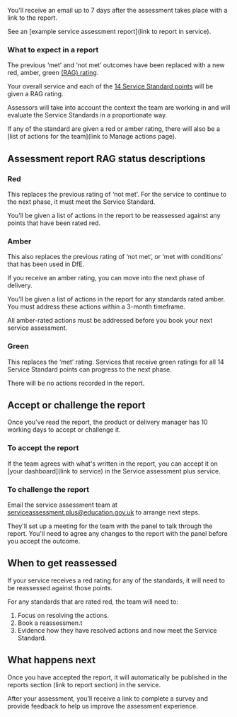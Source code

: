 You'll receive an email up to 7 days after the assessment takes place with a link to the report. 

See an [example service assessment report](link to report in service).

### What to expect in a report

The previous ‘met’ and ‘not met’ outcomes have been replaced with a new red, amber, green [(RAG) rating](/service-assurance/get-assessment-report/#assessment-report-rag-status-descriptions). 

Your overall service and each of the [14 Service Standard points](https://apply-the-service-standard.education.gov.uk/service-standard) will be given a RAG rating.

Assessors will take into account the context the team are working in and will evaluate the Service Standards in a proportionate way.

If any of the standard are given a red or amber rating, there will also be a [list of actions for the team](link to Manage actions page).

## Assessment report RAG status descriptions

### Red

This replaces the previous rating of ‘not met’. For the service to continue to the next phase, it must meet the Service Standard. 

You’ll be given a list of actions in the report to be reassessed against any points that have been rated red.  

### Amber

This also replaces the previous rating of ‘not met’, or ‘met with conditions’ that has been used in DfE.  

If you receive an amber rating, you can move into the next phase of delivery.  

You’ll be given a list of actions in the report for any standards rated amber. You must address these actions within a 3-month timeframe.  

All amber-rated actions must be addressed before you book your next service assessment. 

### Green

This replaces the ‘met’ rating. Services that receive green ratings for all 14 Service Standard points can progress to the next phase. 

There will be no actions recorded in the report. 

## Accept or challenge the report

Once you've read the report, the product or delivery manager has 10 working days to accept or challenge it.

### To accept the report

If the team agrees with what's written in the report, you can accept it on [your dashboard](link to service) in the Service assessment plus service.

### To challenge the report

Email the service assessment team at serviceassessment.plus@education.gov.uk to arrange next steps.

They'll set up a meeting for the team with the panel to talk through the report. You'll need to agree any changes to the report with the panel before you accept the outcome.

## When to get reassessed

If your service receives a red rating for any of the standards, it will need to be reassessed against those points.

For any standards that are rated red, the team will need to:
<ol class="govuk-list govuk-list--number">
  <li>Focus on resolving the actions.</li>
  <li>Book a reassessmen.t</li>
  <li>Evidence how they have resolved actions and now meet the Service Standard.</li>
</ol>

## What happens next

Once you have accepted the report, it will automatically be published in the reports section (link to report section) in the service.

After your assessment, you’ll receive a link to complete a survey and provide feedback to help us improve the assessment experience. 
